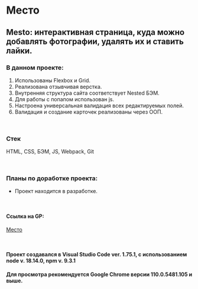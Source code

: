 # Место

## Mesto: интерактивная страница, куда можно добавлять фотографии, удалять их и ставить лайки.

### В данном проекте:
1. Использованы Flexbox и Grid.
2. Реализована отзывчивая верстка.
3. Внутренняя структура сайта соответствует Nested БЭМ.
4. Для работы с попапом использован js.
5. Настроена универсальная валидация всех редактируемых полей.
6. Валидация и создание карточек реализованы через ООП.

<br>

### Стек
HTML, CSS, БЭМ, JS, Webpack, Git

<br>

### Планы по доработке проекта:
* Проект находится в разработке. 

<br>

#### Ссылка на GP:
[Место](https://pazificdev.github.io/mesto/)

<br>

#### Проект создавался в Visual Studio Code ver. 1.75.1, с использованием node v. 18.14.0, npm v. 9.3.1
#### Для просмотра рекомендуется Google Chrome версии 110.0.5481.105 и выше.